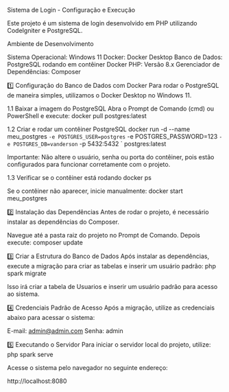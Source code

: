 Sistema de Login - Configuração e Execução

Este projeto é um sistema de login desenvolvido em PHP utilizando CodeIgniter e PostgreSQL.

Ambiente de Desenvolvimento

Sistema Operacional: Windows 11
Docker: Docker Desktop
Banco de Dados: PostgreSQL rodando em contêiner Docker
PHP: Versão 8.x
Gerenciador de Dependências: Composer

1️⃣ Configuração do Banco de Dados com Docker
Para rodar o PostgreSQL de maneira simples, utilizamos o Docker Desktop no Windows 11.

1.1 Baixar a imagem do PostgreSQL
Abra o Prompt de Comando (cmd) ou PowerShell e execute:
docker pull postgres:latest

1.2 Criar e rodar um contêiner PostgreSQL
docker run -d --name meu_postgres `
  -e POSTGRES_USER=postgres `
  -e POSTGRES_PASSWORD=123 `
  -e POSTGRES_DB=vanderson `
  -p 5432:5432 `
  postgres:latest

 Importante: Não altere o usuário, senha ou porta do contêiner, pois estão configurados para funcionar corretamente com o projeto.

 1.3 Verificar se o contêiner está rodando
 docker ps

Se o contêiner não aparecer, inicie manualmente:
docker start meu_postgres

2️⃣ Instalação das Dependências
Antes de rodar o projeto, é necessário instalar as dependências do Composer.

Navegue até a pasta raiz do projeto no Prompt de Comando. Depois execute:
composer update

3️⃣ Criar a Estrutura do Banco de Dados
Após instalar as dependências, execute a migração para criar as tabelas e inserir um usuário padrão:
php spark migrate

Isso irá criar a tabela de Usuarios e inserir um usuário padrão para acesso ao sistema.

4️⃣ Credenciais Padrão de Acesso
Após a migração, utilize as credenciais abaixo para acessar o sistema:

E-mail: admin@admin.com
Senha: admin

5️⃣ Executando o Servidor
Para iniciar o servidor local do projeto, utilize:
php spark serve

Acesse o sistema pelo navegador no seguinte endereço:

http://localhost:8080

